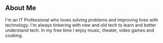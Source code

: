 ## About Me

I'm an IT Professional who loves solving problems and improving lives with technology. I'm always tinkering with new and old tech to learn and better understand tech. In my free time I enjoy music, theater, video games and cooking. 

